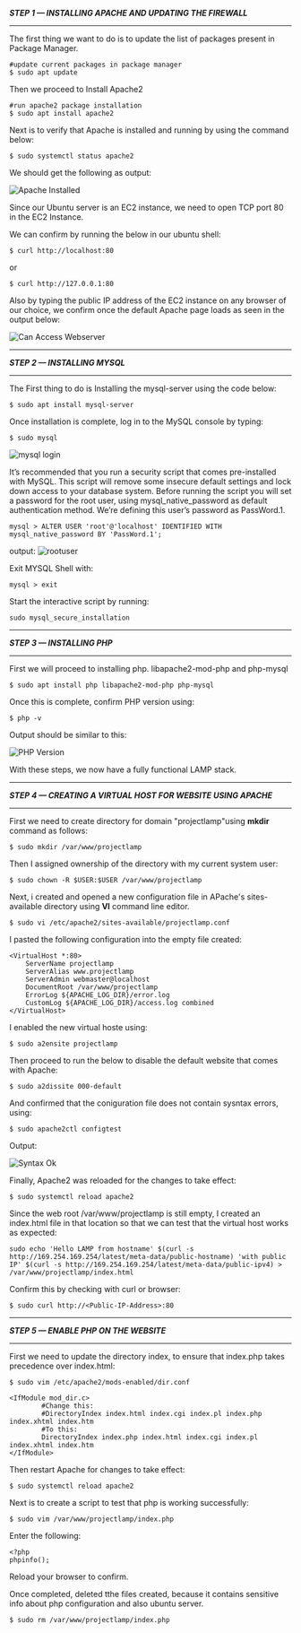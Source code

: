 ***STEP 1 — INSTALLING APACHE AND UPDATING THE FIREWALL***

---

The first thing we want to do is to update the list of packages present in Package Manager.

```
#update current packages in package manager
$ sudo apt update
```

Then we proceed to Install Apache2

```
#run apache2 package installation
$ sudo apt install apache2
```

Next is to verify that Apache is installed and running by using the command below:

`$ sudo systemctl status apache2`

We should get the following as output:

![Apache Installed](./images/Apache%20Installed%20and%20running.png)

Since our Ubuntu server is an EC2 instance, we need to open TCP port 80 in the EC2 Instance.

We can confirm by running the below in our ubuntu shell:

`$ curl http://localhost:80`

or

`$ curl http://127.0.0.1:80`

Also by typing the public IP address of the EC2 instance on any browser of our choice, we confirm once the default Apache page loads as seen in the output below:

![Can Access Webserver](./images/Web%20Server.png)

---

***STEP 2 — INSTALLING MYSQL***

---

The  First thing to do is Installing the mysql-server using the code below:

`$ sudo apt install mysql-server`

Once installation is complete, log in to the MySQL console by typing:

`$ sudo mysql`

![mysql login](./images/mysql%20login.png)

It’s recommended that you run a security script that comes pre-installed with MySQL. This script will remove some insecure default settings and lock down access to your database system. Before running the script you will set a password for the root user, using mysql_native_password as default authentication method. We’re defining this user’s password as PassWord.1.

`mysql > ALTER USER 'root'@'localhost' IDENTIFIED WITH mysql_native_password BY 'PassWord.1';`

output:
![rootuser](./images/root%20user%20password.png)

Exit MYSQL Shell with:

`mysql > exit`

Start the interactive script by running:

`sudo mysql_secure_installation`

---

***STEP 3 — INSTALLING PHP***

---

First we will proceed to installing php. libapache2-mod-php and php-mysql

`$ sudo apt install php libapache2-mod-php php-mysql`

Once this is complete, confirm PHP version using:

`$ php -v`

Output should be similar to this:

![PHP Version](./images/PHP%20Version.png)

With these steps, we now have a fully functional LAMP stack.

---

***STEP 4 — CREATING A VIRTUAL HOST FOR WEBSITE USING APACHE***

---

First we need to create directory for domain "projectlamp"using **mkdir** command as follows:

`$ sudo mkdir /var/www/projectlamp`

Then I assigned ownership of the directory with my current system user:

`$ sudo chown -R $USER:$USER /var/www/projectlamp`

Next, i created and opened a new configuration file in APache's sites-available directory using **VI** command line editor.

`$ sudo vi /etc/apache2/sites-available/projectlamp.conf`

I pasted the following configuration into the empty file created:

```
<VirtualHost *:80>
    ServerName projectlamp
    ServerAlias www.projectlamp 
    ServerAdmin webmaster@localhost
    DocumentRoot /var/www/projectlamp
    ErrorLog ${APACHE_LOG_DIR}/error.log
    CustomLog ${APACHE_LOG_DIR}/access.log combined
</VirtualHost>
```

I enabled the new virtual hoste using:

`$ sudo a2ensite projectlamp`

Then proceed to run the below to disable the default website that comes with Apache:

`$ sudo a2dissite 000-default`

And confirmed that the coniguration file does not contain sysntax errors, using:

`$ sudo apache2ctl configtest`

Output:

![Syntax Ok](./images/Syntax%20Ok.png)

Finally, Apache2 was reloaded for the changes to take effect:

`$ sudo systemctl reload apache2`

Since the web root /var/www/projectlamp is still empty, I created an index.html file in that location so that we can test that the virtual host works as expected:

```
sudo echo 'Hello LAMP from hostname' $(curl -s http://169.254.169.254/latest/meta-data/public-hostname) 'with public IP' $(curl -s http://169.254.169.254/latest/meta-data/public-ipv4) > /var/www/projectlamp/index.html
```

Confirm this by checking with curl or browser:

`$ sudo curl http://<Public-IP-Address>:80`


---

***STEP 5 — ENABLE PHP ON THE WEBSITE***

---

First we need to update the directory index, to ensure that index.php takes precedence over index.html:

`$ sudo vim /etc/apache2/mods-enabled/dir.conf`

```
<IfModule mod_dir.c>
        #Change this:
        #DirectoryIndex index.html index.cgi index.pl index.php index.xhtml index.htm
        #To this:
        DirectoryIndex index.php index.html index.cgi index.pl index.xhtml index.htm
</IfModule>
```

Then restart Apache for changes to take effect:

`$ sudo systemctl reload apache2`

Next is to create a script to test that php is working successfully:

`$ sudo vim /var/www/projectlamp/index.php`

Enter the following:

```
<?php
phpinfo();
```

Reload your browser to confirm.

Once completed, deleted tthe files created, because it contains sensitive info about php configuration and also ubuntu server.

`$ sudo rm /var/www/projectlamp/index.php`

